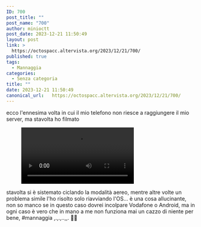 ```yaml
---
ID: 700
post_title: ""
post_name: "700"
author: minioctt
post_date: 2023-12-21 11:50:49
layout: post
link: >
  https://octospacc.altervista.org/2023/12/21/700/
published: true
tags:
  - Mannaggia
categories:
  - Senza categoria
title: ""
date: 2023-12-21 11:50:49
canonical_url:   https://octospacc.altervista.org/2023/12/21/700/
---
```

<!-- wp:paragraph -->
<p>ecco l'ennesima volta in cui il mio telefono non riesce a raggiungere il mio server, ma stavolta ho filmato</p>
<!-- /wp:paragraph -->

<!-- wp:paragraph -->
<p></p>
<!-- /wp:paragraph -->

<!-- wp:video {"id":699} -->
<figure class="wp-block-video"><video controls src="{{site.cdnurl}}/assets/uploads/2023/12/screen-20231221-114330.mp4"></video></figure>
<!-- /wp:video -->

<!-- wp:paragraph -->
<p></p>
<!-- /wp:paragraph -->

<!-- wp:paragraph -->
<p>stavolta si è sistemato ciclando la modalità aereo, mentre altre volte un problema simile l'ho risolto solo riavviando l'OS... è una cosa allucinante, non so manco se in questo caso dovrei incolpare Vodafone o Android, ma in ogni caso è vero che in mano a me non funziona mai un cazzo di niente per bene, #mannaggia ,.,.,..,,. 😵‍💫</p>
<!-- /wp:paragraph -->